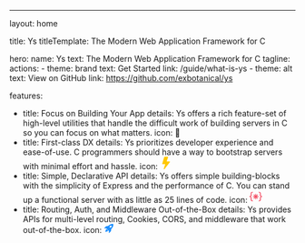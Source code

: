 ---
layout: home

title: Ys
titleTemplate: The Modern Web Application Framework for C

hero:
  name: Ys
  text: The Modern Web Application Framework for C
  tagline:
  actions:
    - theme: brand
      text: Get Started
      link: /guide/what-is-ys
    - theme: alt
      text: View on GitHub
      link: https://github.com/exbotanical/ys

features:
  - title: Focus on Building Your App
    details: Ys offers a rich feature-set of high-level utilities that handle the difficult work of building servers in C so you can focus on what matters.
    icon: 📝
  - title: First-class DX
    details: Ys prioritizes developer experience and ease-of-use. C programmers should have a way to bootstrap servers with minimal effort and hassle.
    icon: <svg xmlns="http://www.w3.org/2000/svg" width="22" height="22" fill="#ffc800" class="bi bi-lightning-fill" viewBox="0 0 16 16"><path d="M5.52.359A.5.5 0 0 1 6 0h4a.5.5 0 0 1 .474.658L8.694 6H12.5a.5.5 0 0 1 .395.807l-7 9a.5.5 0 0 1-.873-.454L6.823 9.5H3.5a.5.5 0 0 1-.48-.641l2.5-8.5z"/></svg>
  - title: Simple, Declarative API
    details: Ys offers simple building-blocks with the simplicity of Express and the performance of C. You can stand up a functional server with as little as 25 lines of code.
    icon: <svg xmlns="http://www.w3.org/2000/svg" width="22" height="22" fill="#f35267" viewBox="0 0 16 16"><path fill-rule="evenodd" d="M1.114 8.063V7.9c1.005-.102 1.497-.615 1.497-1.6V4.503c0-1.094.39-1.538 1.354-1.538h.273V2h-.376C2.25 2 1.49 2.759 1.49 4.352v1.524c0 1.094-.376 1.456-1.49 1.456v1.299c1.114 0 1.49.362 1.49 1.456v1.524c0 1.593.759 2.352 2.372 2.352h.376v-.964h-.273c-.964 0-1.354-.444-1.354-1.538V9.663c0-.984-.492-1.497-1.497-1.6ZM14.886 7.9v.164c-1.005.103-1.497.616-1.497 1.6v1.798c0 1.094-.39 1.538-1.354 1.538h-.273v.964h.376c1.613 0 2.372-.759 2.372-2.352v-1.524c0-1.094.376-1.456 1.49-1.456v-1.3c-1.114 0-1.49-.362-1.49-1.456V4.352C14.51 2.759 13.75 2 12.138 2h-.376v.964h.273c.964 0 1.354.444 1.354 1.538V6.3c0 .984.492 1.497 1.497 1.6ZM7.5 11.5V9.207l-1.621 1.621-.707-.707L6.792 8.5H4.5v-1h2.293L5.172 5.879l.707-.707L7.5 6.792V4.5h1v2.293l1.621-1.621.707.707L9.208 7.5H11.5v1H9.207l1.621 1.621-.707.707L8.5 9.208V11.5h-1Z"/></svg>
  - title: Routing, Auth, and Middleware Out-of-the-Box
    details: Ys provides APIs for multi-level routing, Cookies, CORS, and middleware that work out-of-the-box.
    icon: <svg xmlns="http://www.w3.org/2000/svg" width="16" height="16" fill="#1e90ff" class="bi bi-rocket-takeoff-fill" viewBox="0 0 16 16"><path d="M12.17 9.53c2.307-2.592 3.278-4.684 3.641-6.218.21-.887.214-1.58.16-2.065a3.578 3.578 0 0 0-.108-.563 2.22 2.22 0 0 0-.078-.23V.453c-.073-.164-.168-.234-.352-.295a2.35 2.35 0 0 0-.16-.045 3.797 3.797 0 0 0-.57-.093c-.49-.044-1.19-.03-2.08.188-1.536.374-3.618 1.343-6.161 3.604l-2.4.238h-.006a2.552 2.552 0 0 0-1.524.734L.15 7.17a.512.512 0 0 0 .433.868l1.896-.271c.28-.04.592.013.955.132.232.076.437.16.655.248l.203.083c.196.816.66 1.58 1.275 2.195.613.614 1.376 1.08 2.191 1.277l.082.202c.089.218.173.424.249.657.118.363.172.676.132.956l-.271 1.9a.512.512 0 0 0 .867.433l2.382-2.386c.41-.41.668-.949.732-1.526l.24-2.408Zm.11-3.699c-.797.8-1.93.961-2.528.362-.598-.6-.436-1.733.361-2.532.798-.799 1.93-.96 2.528-.361.599.599.437 1.732-.36 2.531Z"/><path d="M5.205 10.787a7.632 7.632 0 0 0 1.804 1.352c-1.118 1.007-4.929 2.028-5.054 1.903-.126-.127.737-4.189 1.839-5.18.346.69.837 1.35 1.411 1.925Z"/></svg>
